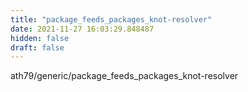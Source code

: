 ```yaml
---
title: "package_feeds_packages_knot-resolver"
date: 2021-11-27 16:03:29.848487
hidden: false
draft: false
---
```


ath79/generic/package_feeds_packages_knot-resolver

